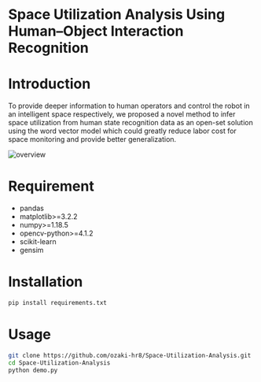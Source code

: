 # Space Utilization Analysis Using Human–Object Interaction Recognition

# Introduction
To provide deeper information to human operators and control the robot in an intelligent space respectively, we proposed a novel method to infer space utilization from human state recognition data as an open-set solution using the word vector model which could greatly reduce labor cost for space monitoring and provide better generalization.

![overview](https://github.com/ozaki-hr8/Space-Utilization-Analysis/assets/69960076/72022454-739f-411a-bb5c-efb49544a2f5)

# Requirement

* pandas
* matplotlib>=3.2.2
* numpy>=1.18.5
* opencv-python>=4.1.2
* scikit-learn
* gensim

# Installation

```bash
pip install requirements.txt
```

# Usage

```bash
git clone https://github.com/ozaki-hr8/Space-Utilization-Analysis.git
cd Space-Utilization-Analysis
python demo.py
```
